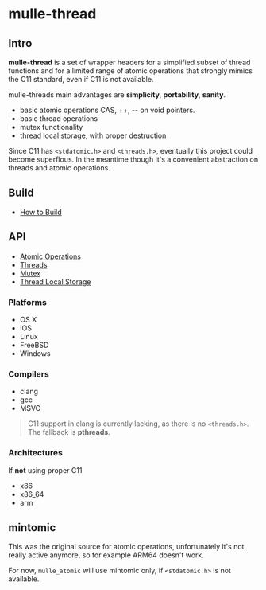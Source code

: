 # mulle-thread

## Intro

**mulle-thread** is a set of wrapper headers for a simplified subset
of thread functions and for a limited range of atomic operations that strongly
mimics the C11 standard, even if C11 is not available. 

mulle-threads main advantages are **simplicity**, **portability**, **sanity**.

* basic atomic operations CAS, ++, -- on void pointers.
* basic thread operations
* mutex functionality
* thread local storage, with proper destruction

Since C11 has `<stdatomic.h>` and `<threads.h>`, eventually this project could
become superflous. In the meantime though it's a convenient abstraction on
threads and atomic operations.

## Build

* [How to Build](dox/BUILD.md)

## API

* [Atomic Operations](dox/API_ATOMIC.md)
* [Threads](dox/API_THREAD.md)
* [Mutex](dox/API_MUTEX.md)
* [Thread Local Storage](dox/API_TSS.md)


### Platforms

* OS X
* iOS
* Linux
* FreeBSD
* Windows

### Compilers

* clang
* gcc
* MSVC

> C11 support in clang is currently lacking, as there is no `<threads.h>`.
> The fallback is **pthreads**.


### Architectures

If **not** using proper C11

* x86
* x86_64
* arm


## mintomic

This was the original source for atomic operations, unfortunately it's not
really active anymore, so for example ARM64 doesn't work.

For now, `mulle_atomic` will use mintomic only, if `<stdatomic.h>` is not
available.
